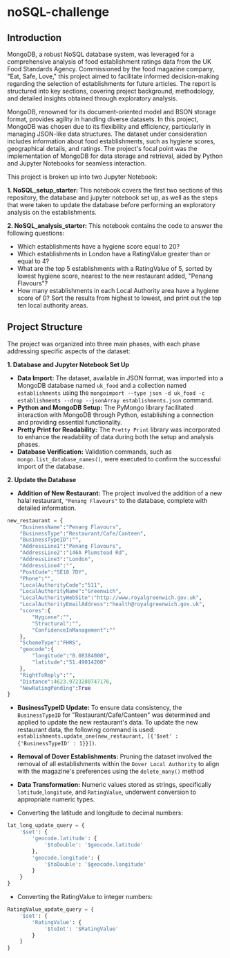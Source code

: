 # noSQL-challenge

## Introduction

MongoDB, a robust NoSQL database system, was leveraged for a comprehensive analysis of food establishment ratings data from the UK Food Standards Agency. Commissioned by the food magazine company, "Eat, Safe, Love," this project aimed to facilitate informed decision-making regarding the selection of establishments for future articles. The report is structured into key sections, covering project background, methodology, and detailed insights obtained through exploratory analysis.

MongoDB, renowned for its document-oriented model and BSON storage format, provides agility in handling diverse datasets. In this project, MongoDB was chosen due to its flexibility and efficiency, particularly in managing JSON-like data structures. The dataset under consideration includes information about food establishments, such as hygiene scores, geographical details, and ratings. The project's focal point was the implementation of MongoDB for data storage and retrieval, aided by Python and Jupyter Notebooks for seamless interaction.

This project is broken up into two Jupyter Notebook:

 **1. NoSQL_setup_starter:** This notebook covers the first two sections of this repository, the database and jupyter notebook set up, as well as the steps that were taken to update the database before performing an exploratory analysis on the establishments.
 
 **2. NoSQL_analysis_starter:** This notebook contains the code to answer the following questions:
   - Which establishments have a hygiene score equal to 20?
   - Which establishments in London have a RatingValue greater than or equal to 4?
   - What are the top 5 establishments with a RatingValue of 5, sorted by lowest hygiene score, nearest to the new restaurant added, "Penang Flavours"?
   - How many establishments in each Local Authority area have a hygiene score of 0? Sort the results from highest to lowest, and print out the top ten local authority areas.

## Project Structure

The project was organized into three main phases, with each phase addressing specific aspects of the dataset:

**1. Database and Jupyter Notebook Set Up**

-  **Data Import:** The dataset, available in JSON format, was imported into a MongoDB database named `uk_food` and a collection named `establishments` using the `mongoimport --type json -d uk_food -c establishments --drop --jsonArray establishments.json` command.
-  **Python and MongoDB Setup:** The PyMongo library facilitated interaction with MongoDB through Python, establishing a connection and providing essential functionality.
-  **Pretty Print for Readability:** The `Pretty Print` library was incorporated to enhance the readability of data during both the setup and analysis phases.
-  **Database Verification:** Validation commands, such as `mongo.list_database_names()`, were executed to confirm the successful import of the database.

**2. Update the Database**

- **Addition of New Restaurant:** The project involved the addition of a new halal restaurant, `"Penang Flavours"` to the database, complete with detailed information.

```python
new_restaurant = {
    "BusinessName":"Penang Flavours",
    "BusinessType":"Restaurant/Cafe/Canteen",
    "BusinessTypeID":"",
    "AddressLine1":"Penang Flavours",
    "AddressLine2":"146A Plumstead Rd",
    "AddressLine3":"London",
    "AddressLine4":"",
    "PostCode":"SE18 7DY",
    "Phone":"",
    "LocalAuthorityCode":"511",
    "LocalAuthorityName":"Greenwich",
    "LocalAuthorityWebSite":"http://www.royalgreenwich.gov.uk",
    "LocalAuthorityEmailAddress":"health@royalgreenwich.gov.uk",
    "scores":{
        "Hygiene":"",
        "Structural":"",
        "ConfidenceInManagement":""
    },
    "SchemeType":"FHRS",
    "geocode":{
        "longitude":"0.08384000",
        "latitude":"51.49014200"
    },
    "RightToReply":"",
    "Distance":4623.9723280747176,
    "NewRatingPending":True
}
```
 - **BusinessTypeID Update:** To ensure data consistency, the `BusinessTypeID` for "Restaurant/Cafe/Canteen" was determined and applied to update the new restaurant's data. To update the new restaurant data, the following command is used: `establishments.update_one(new_restaurant, [{'$set' : {'BusinessTypeID' : 1}}])`.

- **Removal of Dover Establishments:** Pruning the dataset involved the removal of all establishments within the `Dover Local Authority` to align with the magazine's preferences using the `delete_many()` method

- **Data Transformation:** Numeric values stored as strings, specifically `latitude`,`longitude`, and `RatingValue`, underwent conversion to appropriate numeric types.
- Converting the latitude and longitude to decimal numbers:
```python
lat_long_update_query = {
    '$set': {
        'geocode.latitude': {
            '$toDouble': '$geocode.latitude'
        },
        'geocode.longitude': {
            '$toDouble': '$geocode.longitude'
        }
    }
}
```
- Converting the RatingValue to integer numbers:

```python
RatingValue_update_query = {
    '$set': {
        'RatingValue': {
            '$toInt': '$RatingValue'
        }
    }
}
```



